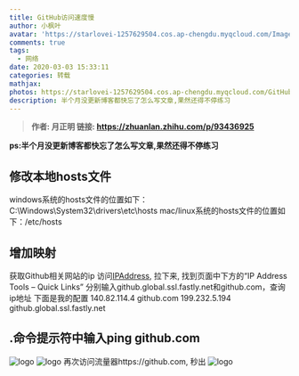 ```yaml
---
title: GitHub访问速度慢
author: 小枫叶
avatar: 'https://starlovei-1257629504.cos.ap-chengdu.myqcloud.com/Image/78468086_p0.png'
comments: true
tags:
  - 网络
date: 2020-03-03 15:33:11
categories: 转载
mathjax:
photos: https://starlovei-1257629504.cos.ap-chengdu.myqcloud.com/GitHub/pGbUR5AXI4_small.jpg
description: 半个月没更新博客都快忘了怎么写文章,果然还得不停练习
---
```

> **作者: 月正明 链接: https://zhuanlan.zhihu.com/p/93436925**

**ps:半个月没更新博客都快忘了怎么写文章,果然还得不停练习**
## 修改本地hosts文件
windows系统的hosts文件的位置如下：C:\Windows\System32\drivers\etc\hosts
mac/linux系统的hosts文件的位置如下：/etc/hosts
## 增加映射
获取Github相关网站的ip
访问[IPAddress](https://www.ipaddress.com), 拉下来, 找到页面中下方的“IP Address Tools – Quick Links”
分别输入github.global.ssl.fastly.net和github.com，查询ip地址
下面是我的配置
140.82.114.4	github.com
199.232.5.194	github.global.ssl.fastly.net
## .命令提示符中输入ping github.com
![logo](https://starlovei-1257629504.cos.ap-chengdu.myqcloud.com/GitHub/v2-995655f0ee75bb13fb1b602a9ad67201_r.jpg)
![logo](https://starlovei-1257629504.cos.ap-chengdu.myqcloud.com/GitHub/v2-df6267d10017a68eadb95c7c19bc251a_r.jpg)
再次访问流量器https://github.com, 秒出
![logo](https://starlovei-1257629504.cos.ap-chengdu.myqcloud.com/GitHub/v2-edc4eecb647a91a45f5bb012181f5d5f_r.jpg)